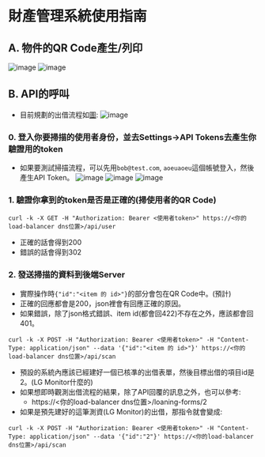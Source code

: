 # 財產管理系統使用指南
## A. 物件的QR Code產生/列印
![image](https://github.com/user-attachments/assets/ac99d8ff-c4fa-4915-a413-6e6b70cb3d24)
![image](https://github.com/user-attachments/assets/2097418c-72f3-4d8d-9356-ea2bd6c2fe95)


## B. API的呼叫
- 目前規劃的出借流程如[圖](https://excalidraw.com/#json=RBsH2rmJFH9zmCvb0ZRzR,y-RMQDe5B3bHHGnrqVIAFw):
![image](https://github.com/user-attachments/assets/3c25a926-a99d-478f-b8f3-d665f5b90b02)


### 0. 登入你要掃描的使用者身份，並去Settings->API Tokens去產生你驗證用的token
- 如果要測試掃描流程，可以先用`bob@test.com`, `aoeuaoeu`這個帳號登入，然後產生API Token。
![image](https://github.com/user-attachments/assets/1da25db9-eaac-4d4f-aefd-8929d70db910)
![image](https://github.com/user-attachments/assets/149f779b-0b76-4ab8-8cd7-a2c822236883)
![image](https://github.com/user-attachments/assets/591bf9ff-a0da-4cfc-aead-e5120e3ffcf4)


### 1. 驗證你拿到的token是否是正確的(掃使用者的QR Code)
```
curl -k -X GET -H "Authorization: Bearer <使用者token>" https://<你的load-balancer dns位置>/api/user
```
- 正確的話會得到200
- 錯誤的話會得到302

### 2. 發送掃描的資料到後端Server
- 實際操作時`{"id":"<item 的 id>"}`的部分會包在QR Code中。(預計)
- 正確的回應都會是200，json裡會有回應正確的原因。
- 如果錯誤，除了json格式錯誤、item id(都會回422)不存在之外，應該都會回401。
```
curl -k -X POST -H "Authorization: Bearer <使用者token>" -H "Content-Type: application/json" --data '{"id":"<item 的 id>"}' https://<你的load-balancer dns位置>/api/scan
```
- 預設的系統內應該已經建好一個已核凖的出借表單，然後目標出借的項目id是2。(LG Monitor什麼的)
- 如果想即時觀測出借流程的結果，除了API回覆的訊息之外，也可以參考:
  - https://<你的load-balancer dns位置>/loaning-forms/2
- 如果是預先建好的這筆測資(LG Monitor)的出借，那指令就會變成:
```
curl -k -X POST -H "Authorization: Bearer <使用者token>" -H "Content-Type: application/json" --data '{"id":"2"}' https://<你的load-balancer dns位置>/api/scan
```
